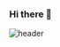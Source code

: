 ### Hi there 👋

![header](https://capsule-render.vercel.app/api?type=wave&color=auto&height=300&section=header&text=capsule%20render&fontSize=90)

<!--
**scyllacore/scyllacore** is a ✨ _special_ ✨ repository because its `README.md` (this file) appears on your GitHub profile.

Here are some ideas to get you started:

- 🔭 I’m currently working on ...
- 🌱 I’m currently learning ...
- 👯 I’m looking to collaborate on ...
- 🤔 I’m looking for help with ...
- 💬 Ask me about ...
- 📫 How to reach me: ...
- 😄 Pronouns: ...
- ⚡ Fun fact: ...
-->
